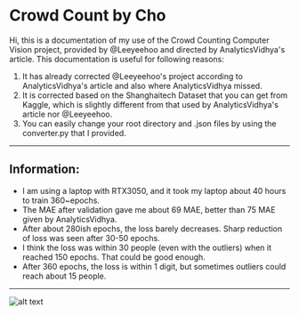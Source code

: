 # Crowd Count by Cho
Hi, this is a documentation of my use of the Crowd Counting Computer Vision project, provided by @Leeyeehoo and directed by AnalyticsVidhya's article. 
This documentation is useful for following reasons: 
1. It has already corrected @Leeyeehoo's project according to AnalyticsVidhya's article and also where AnalyticsVidhya missed. 
2. It is corrected based on the Shanghaitech Dataset that you can get from Kaggle, which is slightly different from that used by AnalyticsVidhya's article nor @Leeyeehoo. 
3. You can easily change your root directory and .json files by using the converter.py that I provided. 
-------------------------
## Information: 
+ I am using a laptop with RTX3050, and it took my laptop about 40 hours to train 360~epochs.
+ The MAE after validation gave me about 69 MAE, better than 75 MAE given by AnalyticsVidhya. 
+ After about 280ish epochs, the loss barely decreases. Sharp reduction of loss was seen after 30-50 epochs. 
+ I think the loss was within 30 people (even with the outliers) when it reached 150 epochs. That could be good enough. 
+ After 360 epochs, the loss is within 1 digit, but sometimes outliers could reach about 15 people. 
-------------------------

![alt text](https://github.com/[Harvendois]/[CrowdCount]/blob/[main]/actual_try_with_a_different_pci.png?raw=true)
